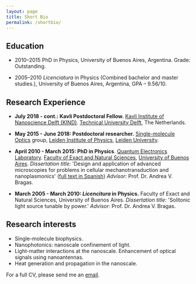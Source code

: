 ```yaml
---
layout: page
title: Short Bio
permalink: /shortbio/
---
```


## Education

* 2010–2015 PhD in Physics, University of Buenos Aires, Argentina. Grade: Outstanding.

* 2005–2010 _Licenciatura_ in Physics (Combined bachelor and master studies.), University of Buenos Aires, Argentina, GPA – 9.56/10.


## Research Experience

* **July 2018 - cont.: Kavli Postdoctoral Fellow.** [Kavli Institute of Nanoscience Delft (KIND)](http://kavli.tudelft.nl/). [Technical University Delft](https://www.tudelft.nl/), The Netherlands.

* **May 2015 - June 2018: Postdoctoral researcher.** [Single-molecule Optics](http://www.single-molecule.nl) group, [Leiden Institute of Physics](https://www.universiteitleiden.nl/en/science/physics), [Leiden University](https://www.universiteitleiden.nl/en). 

* **April 2010 - March 2015: PhD in Physics**. [Quantum Electronics Laboratory](http://www.lec.df.uba.ar/en). [Faculty of Exact and Natural Sciences](https://exactas.uba.ar/), [University of Buenos Aires](http://www.uba.ar/).
	_Dissertation title:_ 'Design and application of advanced microscopies for problems in cellular mechanotransduction and nanoplasmonics' ([full text in Spanish](http://digital.bl.fcen.uba.ar/download/tesis/tesis_n5716_Caldarola.pdf))
	_Advisor:_ Prof. Dr. Andrea V. Bragas.

* **March 2005 - March 2010: _Licencitura_ in Physics.** Faculty of Exact and Natural Sciences, University of Buenos Aires.
	_Dissertation title:_ 'Solitonic light source tunable by power.' 
	_Advisor:_ Prof. Dr. Andrea V. Bragas.

## Research interests

* Single-molecule biophysics.
* Nanophotonics: nanoscale confinement of light.
* Light-matter interactions at the nanoscale. Enhancement of optical signals using nanoantennas.  
* Heat generation and propagation in the nanoscale.

For a full CV, please send me an [email](mailto:m.caldarola@tudelft.nl).

